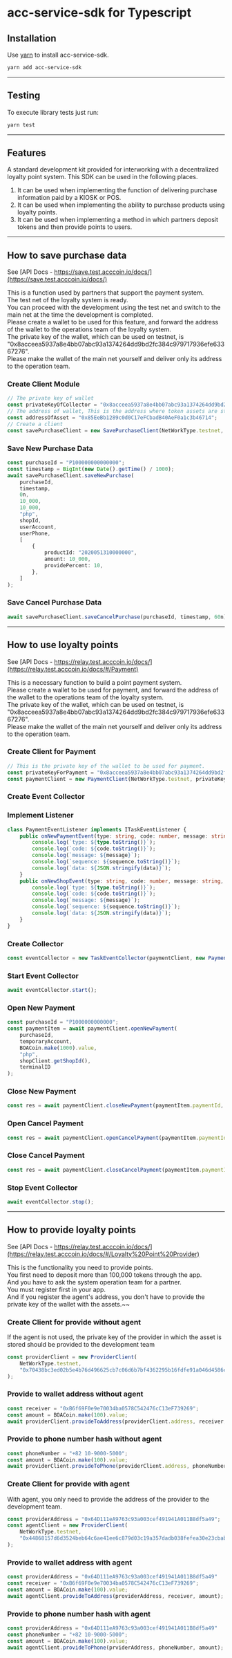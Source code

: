 # acc-service-sdk for Typescript

## Installation

Use [yarn](https://yarnpkg.com/) to install acc-service-sdk.

```bash
yarn add acc-service-sdk
```

---

## Testing

To execute library tests just run:

```bash
yarn test
```

---

## Features
A standard development kit provided for interworking with a decentralized loyalty point system.
This SDK can be used in the following places.
1. It can be used when implementing the function of delivering purchase information paid by a KIOSK or POS.
2. It can be used when implementing the ability to purchase products using loyalty points.
3. It can be used when implementing a method in which partners deposit tokens and then provide points to users.

---

## How to save purchase data

See [API Docs - https://save.test.acccoin.io/docs/](https://save.test.acccoin.io/docs/)

This is a function used by partners that support the payment system.  
The test net of the loyalty system is ready.  
You can proceed with the development using the test net and switch to the main net at the time the development is completed.  
Please create a wallet to be used for this feature, and forward the address of the wallet to the operations team of the loyalty system.  
The private key of the wallet, which can be used on testnet, is "0x8acceea5937a8e4bb07abc93a1374264dd9bd2fc384c979717936efe63367276".  
Please make the wallet of the main net yourself and deliver only its address to the operation team.  

### Create Client Module

```typescript
// The private key of wallet
const privateKeyOfCollector = "0x8acceea5937a8e4bb07abc93a1374264dd9bd2fc384c979717936efe63367276";
// The address of wallet, This is the address where token assets are stored
const addressOfAsset = "0x85EeBb1289c0d0C17eFCbadB40AeF0a1c3b46714";
// Create a client
const savePurchaseClient = new SavePurchaseClient(NetWorkType.testnet, privateKeyOfCollector, addressOfAsset);
```

### Save New Purchase Data

```typescript
const purchaseId = "P100000000000000";
const timestamp = BigInt(new Date().getTime() / 1000);
await savePurchaseClient.saveNewPurchase(
    purchaseId,
    timestamp,
    0n,
    10_000,
    10_000,
    "php",
    shopId,
    userAccount,
    userPhone,
    [
        {
            productId: "2020051310000000",
            amount: 10_000,
            providePercent: 10,
        },
    ]
);
```

### Save Cancel Purchase Data

```typescript
await savePurchaseClient.saveCancelPurchase(purchaseId, timestamp, 60n);
```

---

## How to use loyalty points

See [API Docs - https://relay.test.acccoin.io/docs/](https://relay.test.acccoin.io/docs/#/Payment)

This is a necessary function to build a point payment system.  
Please create a wallet to be used for payment, and forward the address of the wallet to the operations team of the loyalty system.  
The private key of the wallet, which can be used on testnet, is "0x8acceea5937a8e4bb07abc93a1374264dd9bd2fc384c979717936efe63367276".  
Please make the wallet of the main net yourself and deliver only its address to the operation team.  

### Create Client for Payment

```typescript
// This is the private key of the wallet to be used for payment.
const privateKeyForPayment = "0x8acceea5937a8e4bb07abc93a1374264dd9bd2fc384c979717936efe63367276";
const paymentClient = new PaymentClient(NetWorkType.testnet, privateKeyForPayment);
```

### Create Event Collector

### Implement Listener

```typescript
class PaymentEventListener implements ITaskEventListener {
    public onNewPaymentEvent(type: string, code: number, message: string, sequence: bigint, data: IPaymentTaskItem) {
        console.log(`type: ${type.toString()}`);
        console.log(`code: ${code.toString()}`);
        console.log(`message: ${message}`);
        console.log(`sequence: ${sequence.toString()}`);
        console.log(`data: ${JSON.stringify(data)}`);
    }
    public onNewShopEvent(type: string, code: number, message: string, sequence: bigint, data: IShopTaskItem) {
        console.log(`type: ${type.toString()}`);
        console.log(`code: ${code.toString()}`);
        console.log(`message: ${message}`);
        console.log(`sequence: ${sequence.toString()}`);
        console.log(`data: ${JSON.stringify(data)}`);
    }
}
```

### Create Collector

```typescript
const eventCollector = new TaskEventCollector(paymentClient, new PaymentEventListener());
```

### Start Event Collector
```typescript
await eventCollector.start();
```

### Open New Payment
```typescript
const purchaseId = "P1000000000000";
const paymentItem = await paymentClient.openNewPayment(
    purchaseId,
    temporaryAccount,
    BOACoin.make(1000).value,
    "php",
    shopClient.getShopId(),
    terminalID
);
```

### Close New Payment
```typescript
const res = await paymentClient.closeNewPayment(paymentItem.paymentId, true);
```

### Open Cancel Payment
```typescript
const res = await paymentClient.openCancelPayment(paymentItem.paymentId, terminalID);
```

### Close Cancel Payment
```typescript
const res = await paymentClient.closeCancelPayment(paymentItem.paymentId, true);
```

### Stop Event Collector
```typescript
await eventCollector.stop();
```

---

## How to provide loyalty points 

See [API Docs - https://relay.test.acccoin.io/docs/](https://relay.test.acccoin.io/docs/#/Loyalty%20Point%20Provider)

This is the functionality you need to provide points.  
You first need to deposit more than 100,000 tokens through the app.  
And you have to ask the system operation team for a partner.  
You must register first in your app.  
And if you register the agent's address, you don't have to provide the private key of the wallet with the assets.~~

### Create Client for provide without agent

If the agent is not used, the private key of the provider in which the asset is stored should be provided to the development team

```typescript
const providerClient = new ProviderClient(
    NetWorkType.testnet,
    "0x70438bc3ed02b5e4b76d496625cb7c06d6b7bf4362295b16fdfe91a046d4586c" // address: 0x64D111eA9763c93a003cef491941A011B8df5a49
);
```

### Provide to wallet address without agent

```typescript
const receiver = "0xB6f69F0e9e70034ba0578C542476cC13eF739269";
const amount = BOACoin.make(100).value;
await providerClient.provideToAddress(providerClient.address, receiver, amount);
```

### Provide to phone number hash without agent

```typescript
const phoneNumber = "+82 10-9000-5000";
const amount = BOACoin.make(100).value;
await providerClient.provideToPhone(providerClient.address, phoneNumber, amount);
```


### Create Client for provide with agent

With agent, you only need to provide the address of the provider to the development team.

```typescript
const providerAddress = "0x64D111eA9763c93a003cef491941A011B8df5a49";
const agentClient = new ProviderClient(
    NetWorkType.testnet,
    "0x44868157d6d3524beb64c6ae41ee6c879d03c19a357dadb038fefea30e23cbab" // address: 0x3FE8D00143bd0eAd2397D48ba0E31E5E1268dBfb
);
```

### Provide to wallet address with agent

```typescript
const providerAddress = "0x64D111eA9763c93a003cef491941A011B8df5a49"
const receiver = "0xB6f69F0e9e70034ba0578C542476cC13eF739269";
const amount = BOACoin.make(100).value;
await agentClient.provideToAddress(providerAddress, receiver, amount);
```

### Provide to phone number hash with agent

```typescript
const providerAddress = "0x64D111eA9763c93a003cef491941A011B8df5a49"
const phoneNumber = "+82 10-9000-5000";
const amount = BOACoin.make(100).value;
await agentClient.provideToPhone(prviderAddress, phoneNumber, amount);
```
